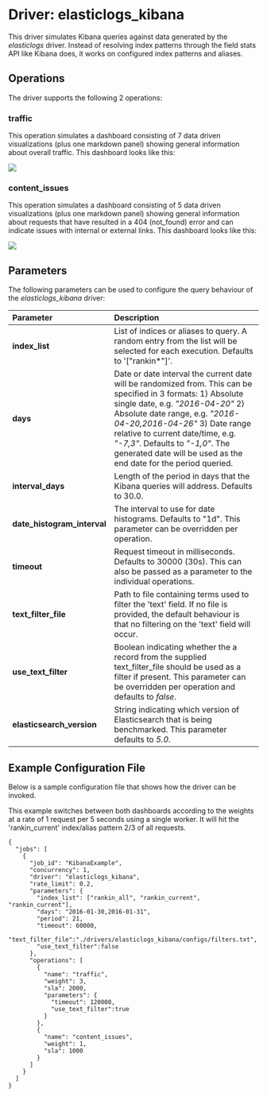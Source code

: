 # Driver: elasticlogs_kibana
This driver simulates Kibana queries against data generated by the *elasticlogs* driver. Instead of resolving index patterns through the field stats API like Kibana does, it works on configured index patterns and aliases.

## Operations
The driver supports the following 2 operations:

### traffic
This operation simulates a dashboard consisting of 7 data driven visualizations (plus one markdown panel) showing general information about overall traffic. This dashboard looks like this:

![
](./dashboard_images/EL_Traffic.png)

### content_issues
This operation simulates a dashboard consisting of 5 data driven visualizations (plus one markdown panel) showing general information about requests that have resulted in a 404 (not_found) error and can indicate issues with internal or external links. This dashboard looks like this:

![
](./dashboard_images/EL_ContentIssues.png)

## Parameters
The following parameters can be used to configure the query behaviour of the *elasticlogs_kibana* driver:

Parameter | Description
:------------ | :------------
**index_list** | List of indices or aliases to query. A random entry from the list will be selected for each execution. Defaults to '["rankin*"]'.
**days** | Date or date interval the current date will be randomized from. This can be specified in 3 formats: 1) Absolute single date, e.g. *"2016-04-20"* 2) Absolute date range, e.g. *"2016-04-20,2016-04-26"* 3) Date range relative to current date/time, e.g. *"-7,3"*. Defaults to *"-1,0"*. The generated date will be used as the end date for the period queried.
**interval_days** | Length of the period in days that the Kibana queries will address. Defaults to 30.0.
**date_histogram_interval** | The interval to use for date histograms. Defaults to "1d". This parameter can be overridden per operation.
**timeout** | Request timeout in milliseconds. Defaults to 30000 (30s). This can also be passed as a parameter to the individual operations.
**text_filter_file** | Path to file containing terms used to filter the 'text' field. If no file is provided, the default behaviour is that no filtering on the 'text' field will occur.
**use_text_filter** | Boolean indicating whether the a record from the supplied text_filter_file should be used as a filter if present. This parameter can be overridden per operation and defaults to *false*.
**elasticsearch_version** | String indicating which version of Elasticsearch that is being benchmarked. This parameter defaults to *5.0*.

## Example Configuration File
Below is a sample configuration file that shows how the driver can be invoked. 

This example switches between both dashboards according to the weights at a rate of 1 request per 5 seconds using a single worker. It will hit the 'rankin_current' index/alias pattern 2/3 of all requests.

```
{
  "jobs": [
    {
      "job_id": "KibanaExample",
      "concurrency": 1,
      "driver": "elasticlogs_kibana",
      "rate_limit": 0.2,
      "parameters": {
        "index_list": ["rankin_all", "rankin_current", "rankin_current"],
        "days": "2016-01-30,2016-01-31",
        "period": 21,
        "timeout": 60000,
        "text_filter_file":"./drivers/elasticlogs_kibana/configs/filters.txt",
        "use_text_filter":false
      },
      "operations": [
        {
          "name": "traffic",
          "weight": 3,
          "sla": 2000,
          "parameters": {
            "timeout": 120000,
            "use_text_filter":true
          }
        },
        {
          "name": "content_issues",
          "weight": 1,
          "sla": 1000
        }
      ]
    }
  ]
}
```
